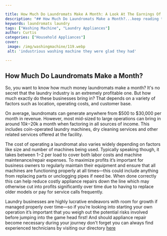```yaml
---

title: How Much Do Laundromats Make A Month: A Look At The Earnings Of Laundry Businesses
description: "## How Much Do Laundromats Make a Month?...keep reading to learn"
keywords: laundromats laundry
tags: ["Washing Machine", "Laundry Appliances"]
author: Curtis
categories: ["Household Appliances"]
cover: 
 image: /img/washingmachine/119.webp
 alt: 'industrious washing machine they were glad they had'

---
```


## How Much Do Laundromats Make a Month? 

So, you want to know how much money laundromats make a month? It's no secret that the laundry industry is an extremely profitable one. But how much exactly do these businesses bring in? That depends on a variety of factors such as location, operating costs, and customer base. 

On average, laundromats can generate anywhere from $500 to $30,000 per month in revenue. However, most mid-sized to large operations can bring in around $10k-$20k a month when factoring in all sources of income. This includes coin-operated laundry machines, dry cleaning services and other related services offered at the facility. 

The cost of operating a laundromat also varies widely depending on factors like size and number of machines being used. Typically speaking though, it takes between $1-$2 per load to cover both labor costs and machine maintenance/repair expenses. To maximize profits it’s important for business owners to regularly maintain their equipment and ensure that all machines are functioning properly at all times—this could include anything from replacing parts or unclogging pipes if need be. When done correctly this can help reduce costly appliance repairs down the line which may otherwise cut into profits significantly over time due to having to replace older models or pay for service calls frequently. 

Laundry businesses are highly lucrative endeavors with room for growth if managed properly over time—so if you’re looking into starting your own operation it’s important that you weigh out the potential risks involved before jumping into the game head first! And should appliance repair become necessary during your journey don't forget you can always find experienced technicians by visiting our directory [here](./pages/appliance-repair-technicians)
